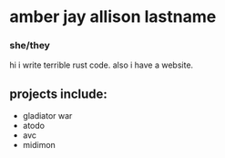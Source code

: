 # amber jay allison lastname

### she/they

hi i write terrible rust code. also i have a website.

## projects include:

- gladiator war
- atodo
- avc
- midimon

<!--
**ambyshframber/ambyshframber** is a ✨ _special_ ✨ repository because its `README.md` (this file) appears on your GitHub profile.

Here are some ideas to get you started:

- 🔭 I’m currently working on ...
- 🌱 I’m currently learning ...
- 👯 I’m looking to collaborate on ...
- 🤔 I’m looking for help with ...
- 💬 Ask me about ...
- 📫 How to reach me: ...
- 😄 Pronouns: ...
- ⚡ Fun fact: ...
-->
